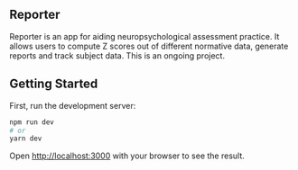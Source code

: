 ## Reporter

Reporter is an app for aiding neuropsychological assessment practice. It allows users to compute Z scores out of different normative data, generate reports and track subject data. This is an ongoing project. 

## Getting Started

First, run the development server:

```bash
npm run dev
# or
yarn dev
```

Open [http://localhost:3000](http://localhost:3000) with your browser to see the result.
